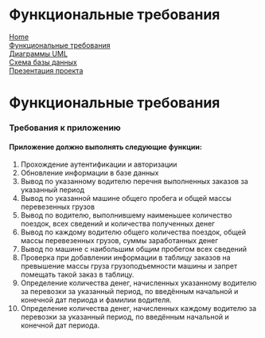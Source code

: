 # Функциональные требования

[Home](../index.md)    
[Функциональные требования](functionalRequirements.md)  
[Диаграммы UML](diagramUML.md)  
[Схема базы данных](databaseSchema.md)  
[Презентация проекта](projectPresentation.md) 

# Функциональные требования

### Требования к приложению

#### Приложение должно выполнять следующие функции:
1. Прохождение аутентификации и авторизации
2. Обновление информации в базе данных
3. Вывод по указанному водителю перечня выполненных заказов за указанный период
4. Вывод по указанной машине общего пробега и общей массы перевезенных грузов
5. Вывод по водителю, выполнившему наименьшее количество поездок, всех сведений и количества полученных денег
6. Вывод по каждому водителю общего количества поездок, общей массы перевезенных грузов, суммы заработанных денег
7. Вывод по машине с наибольшим общим пробегом всех сведений
8. Проверка при добавлении информации в таблицу заказов на превышение массы груза грузоподъемности машины и запрет помещать такой заказ в таблицу.
9. Определение количества денег, начисленных указанному водителю за перевозки за указанный период, по введённым начальной и конечной дат периода и фамилии водителя.
10. Определение количества денег, начисленных каждому водителю за перевозки за указанный период, по введённым начальной и конечной дат периода.
